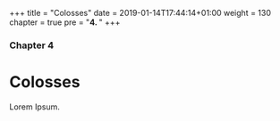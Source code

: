 +++
title = "Colosses"
date = 2019-01-14T17:44:14+01:00
weight = 130
chapter = true
pre = "<b>4. </b>"
+++

### Chapter 4

# Colosses

Lorem Ipsum.
